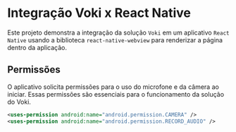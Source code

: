 # Integração Voki x React Native

Este projeto demonstra a integração da solução `Voki` em um aplicativo `React Native` usando a biblioteca `react-native-webview` para renderizar a página dentro da aplicação.

## Permissões

O aplicativo solicita permissões para o uso do microfone e da câmera ao iniciar. Essas permissões são essenciais para o funcionamento da solução do Voki.

```xml
<uses-permission android:name="android.permission.CAMERA" />
<uses-permission android:name="android.permission.RECORD_AUDIO" />
```
